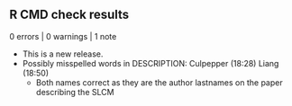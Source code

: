 ## R CMD check results

0 errors | 0 warnings | 1 note

* This is a new release.
* Possibly misspelled words in DESCRIPTION:
  Culpepper (18:28)
  Liang (18:50)
  - Both names correct as they are the author lastnames on the paper describing the SLCM
